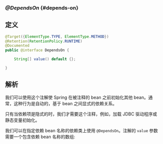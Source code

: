 ### _@DependsOn_ {#depends-on}

## 定义

```java
@Target({ElementType.TYPE, ElementType.METHOD})
@Retention(RetentionPolicy.RUNTIME)
@Documented
public @interface DependsOn {

    String[] value() default {};

}
```

## 解析

我们可以使用这个注解使 Spring 在被注释的 bean 之前初始化其他 bean。通常，这种行为是自动的，基于 bean 之间显式的依赖关系。

只有当依赖项是隐式的时，我们才需要这个注释，例如，加载 JDBC 驱动程序或静态变量初始化。

我们可以在指定依赖 bean 名称的依赖类上使用 `@DependsOn`。注解的 `value` 参数需要一个包含依赖 bean 名称的数组:

